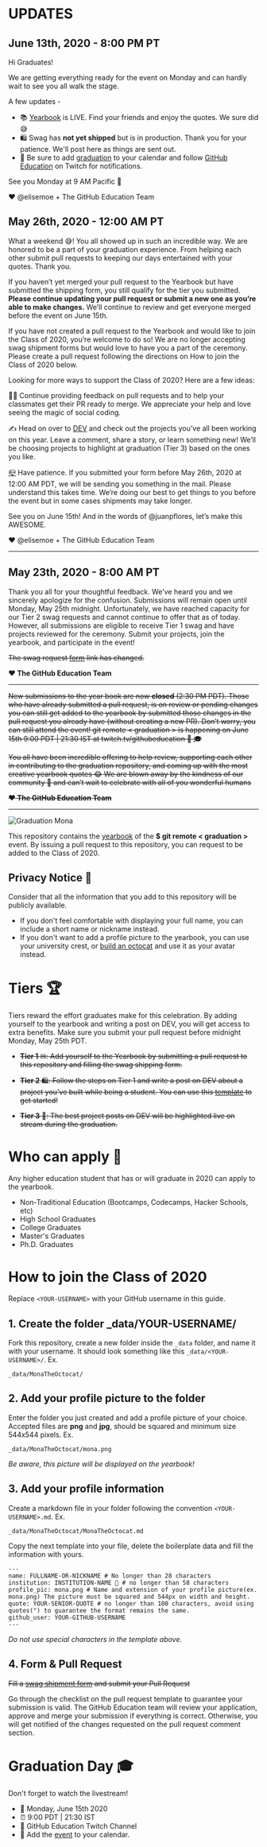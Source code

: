 # UPDATES
## June 13th, 2020 - 8:00 PM PT

Hi Graduates! 

We are getting everything ready for the event on Monday and can hardly wait to see you all walk the stage. 

A few updates -

- 📚 [Yearbook](https://education.github.com/graduation/yearbook) is LIVE. Find your friends and enjoy the quotes. We sure did 😅
- 🛍 Swag has **not yet shipped** but is in production. Thank you for your patience. We'll post here as things are sent out.
- 📎 Be sure to add [graduation](http://www.google.com/calendar/event?action=TEMPLATE&dates=20200615T160000Z%2F20200615T183000Z&text=%24%20git%20remote%20%3Cgraduation%3E%20%F0%9F%8E%93&location=https%3A%2F%2Fwww.twitch.tv%2Fgithubeducation&details=) to your calendar and follow [GitHub Education](twitch.tv/githubeducation) on Twitch for notifications.

See you Monday at 9 AM Pacific 🎉

❤️ @elisemoe + The GitHub Education Team

## May 26th, 2020 - 12:00 AM PT

What a weekend 😅! You all showed up in such an incredible way. We are honored to be a part of your graduation experience. From helping each other submit pull requests to keeping our days entertained with your quotes. Thank you.

If you haven’t yet merged your pull request to the Yearbook but have submitted the shipping form, you still qualify for the tier you submitted. **Please continue updating your pull request or submit a new one as you’re able to make changes.** We’ll continue to review and get everyone merged before the event on June 15th. 

If you have not created a pull request to the Yearbook and would like to join the Class of 2020, you’re welcome to do so! We are no longer accepting swag shipment forms but would love to have you a part of the ceremony. Please create a pull request following the directions on How to join the Class of 2020 below. 

Looking for more ways to support the Class of 2020? Here are a few ideas:

👩‍💻 Continue providing feedback on pull requests and to help your classmates get their PR ready to merge. We appreciate your help and love seeing the magic of social coding.

✍️ Head on over to [DEV](https://dev.to/t/octograd2020) and check out the projects you’ve all been working on this year. Leave a comment, share a story, or learn something new! We’ll be choosing projects to highlight at graduation (Tier 3) based on the ones you like.

[📪](https://emojipedia.org/closed-mailbox-with-lowered-flag/) Have patience. If you submitted your form before May 26th, 2020 at 12:00 AM PDT, we will be sending you something in the mail. Please understand this takes time. We’re doing our best to get things to you before the event but in some cases shipments may take longer. 

See you on June 15th! And in the words of @juanpflores, let’s make this AWESOME. 

❤️ @elisemoe + The GitHub Education Team

---

## May 23th, 2020 - 8:00 AM PT

Thank you all for your thoughtful feedback. We’ve heard you and we sincerely apologize for the confusion. Submissions will remain open until Monday, May 25th midnight.  Unfortunately, we have reached capacity for our Tier 2 swag requests and cannot continue to offer that as of today.  However, all submissions are eligible to receive Tier 1 swag and have projects reviewed for the ceremony. Submit your projects, join the yearbook, and participate in the event! 

~~The swag request [form](https://airtable.com/shrmuHxu38ZariKJi) link has changed.~~

**❤️ The GitHub Education Team**

---
~~New submissions to the year book are now **closed** (2:30 PM PDT). Those who have already submitted a pull request, is on review or pending changes you can still get added to the yearbook by submitted those changes in the pull request you already have (without creating a new PR). Don’t worry, you can still attend the event! git remote < graduation > is happening on June 15th 9:00 PDT | 21:30 IST at twitch.tv/githubeducation  🥳 🎓~~

~~You all have been incredible offering to help review, supporting each other in contributing to the graduation repository, and coming up with the most creative yearbook quotes 😂 We are blown away by the kindness of our community 🙌 and can’t wait to celebrate with all of you wonderful humans~~

~~**❤️ The GitHub Education Team**~~

---

![Graduation Mona](assets/card-min.png)

This repository contains the [yearbook](https://education.github.com/graduation/yearbook) of the **$ git remote < graduation >** event. By issuing a pull request to this repository, you can request to be added to the Class of 2020. 


## Privacy Notice 👀
Consider that all the information that you add to this repository will be publicly available.

- If you don't feel comfortable with displaying your full name, you can include a short name or nickname instead.
- If you don't want to add a profile picture to the yearbook, you can use your university crest, or [build an octocat](https://myoctocat.com/build-your-octocat/) and use it as your avatar instead. 


# Tiers 🏆

Tiers reward the effort graduates make for this celebration. By adding yourself to the yearbook and writing a post on DEV, you will get access to extra benefits. Make sure you submit your pull request before midnight Monday, May 25th PDT.


- ~~**Tier 1** ✉: Add yourself to the Yearbook by submitting a pull request to this repository and filling the swag shipping form.~~

- ~~**Tier 2** 🛍: Follow the steps on Tier 1 and write a post on DEV about a project you've built while being a student. You can use this [template](https://dev.to/new/octograd2020) to get started!~~
- ~~**Tier 3** 🏅: The best project posts on DEV will be highlighted live on stream during the graduation.~~

# Who can apply 📝
Any higher education student that has or will graduate in 2020 can apply to the yearbook.

- Non-Traditional Education (Bootcamps, Codecamps, Hacker Schools, etc)
- High School Graduates
- College Graduates
- Master's Graduates
- Ph.D. Graduates

# How to join the Class of 2020

Replace `<YOUR-USERNAME>` with your GitHub username in this guide.

## 1. Create the folder _data/YOUR-USERNAME/ 
Fork this repository, create a new folder inside the `_data` folder, and name it with your username. It should look something like this `_data/<YOUR-USERNAME>/`. Ex.


```
_data/MonaTheOctocat/
```

## 2. Add your profile picture to the folder
Enter the folder you just created and add a profile picture of your choice. Accepted files are **png** and **jpg**, should be squared and minimum size 544x544 pixels. Ex.


```
_data/MonaTheOctocat/mona.png
```

_Be aware, this picture will be displayed on the yearbook!_

## 3. Add your profile information
Create a markdown file in your folder following the convention `<YOUR-USERNAME>.md`. Ex.

```
_data/MonaTheOctocat/MonaTheOctocat.md
```
Copy the next template into your file, delete the boilerplate data and fill the information with yours.
```
---
name: FULLNAME-OR-NICKNAME # No longer than 28 characters
institution: INSTITUTION-NAME 🚩 # no longer than 58 characters
profile_pic: mona.png # Name and extension of your profile picture(ex. mona.png) The picture must be squared and 544px on width and height.
quote: YOUR-SENIOR-QUOTE # no longer than 100 characters, avoid using quotes(") to guarantee the format remains the same.
github_user: YOUR-GITHUB-USERNAME
---
```

_Do not use special characters in the template above._

## 4. Form & Pull Request

~~Fill a [swag shipment form](https://airtable.com/shrmuHxu38ZariKJi) and submit your Pull Request~~

Go through the checklist on the pull request template to guarantee your submission is valid. The GitHub Education team will review your application, approve and merge your submission if everything is correct. Otherwise, you will get notified of the changes requested on the pull request comment section. 

# Graduation Day 🎓
Don't forget to watch the livestream! 

- 📆 Monday, June 15th 2020
- ⏰ 9:00 PDT | 21:30 IST
- 📍 GitHub Education Twitch Channel
- 📎 Add the [event](http://www.google.com/calendar/event?action=TEMPLATE&dates=20200615T160000Z%2F20200615T183000Z&text=%24%20git%20remote%20%3Cgraduation%3E%20%F0%9F%8E%93&location=https%3A%2F%2Fwww.twitch.tv%2Fgithubeducation&details=) to your calendar.
